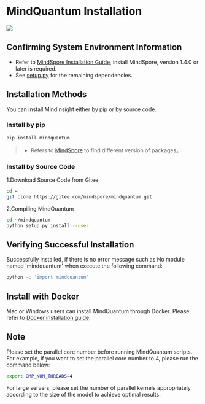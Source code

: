 # MindQuantum Installation

<a href="https://gitee.com/mindspore/docs/blob/master/docs/mindquantum/docs/source_en/mindquantum_install.md" target="_blank"><img src="https://mindspore-website.obs.cn-north-4.myhuaweicloud.com/website-images/master/resource/_static/logo_source_en.png"></a>

## Confirming System Environment Information

- Refer to [MindSpore Installation Guide](https://www.mindspore.cn/install/en), install MindSpore, version 1.4.0 or later is required.
- See [setup.py](https://gitee.com/mindspore/mindquantum/blob/r0.8/setup.py) for the remaining dependencies.

## Installation Methods

You can install MindInsight either by pip or by source code.

### Install by pip

```bash
pip install mindquantum
```

> - Refers to [MindSpore](https://www.mindspore.cn/versions) to find different version of packages。

### Install by Source Code

1.Download Source Code from Gitee

```bash
cd ~
git clone https://gitee.com/mindspore/mindquantum.git
```

2.Compiling MindQuantum

```bash
cd ~/mindquantum
python setup.py install --user
```

## Verifying Successful Installation

Successfully installed, if there is no error message such as No module named 'mindquantum' when execute the following command:

```bash
python -c 'import mindquantum'
```

## Install with Docker

Mac or Windows users can install MindQuantum through Docker. Please refer to [Docker installation guide](https://gitee.com/mindspore/mindquantum/blob/r0.8/install_with_docker_en.md#).

## Note

Please set the parallel core number before running MindQuantum scripts. For example, if you want to set the parallel core number to 4, please run the command below:

```bash
export OMP_NUM_THREADS=4
```

For large servers, please set the number of parallel kernels appropriately according to the size of the model to achieve optimal results.
